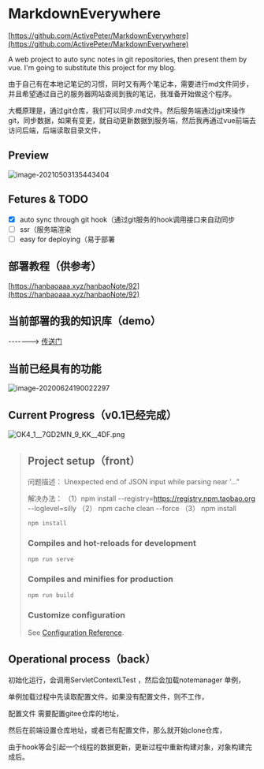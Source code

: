# MarkdownEverywhere
[https://github.com/ActivePeter/MarkdownEverywhere](https://github.com/ActivePeter/MarkdownEverywhere)

 A web project to auto sync notes in git repositories, then present them by vue. I'm going to substitute this project for my blog.

由于自己有在本地记笔记的习惯，同时又有两个笔记本，需要进行md文件同步，并且希望通过自己的服务器网站查阅到我的笔记，我准备开始做这个程序。

大概原理是，通过git仓库，我们可以同步.md文件。然后服务端通过jgit来操作git，同步数据，如果有变更，就自动更新数据到服务端，然后我再通过vue前端去访问后端，后端读取目录文件，

## Preview

![image-20210503135443404](https://gitee.com/zhongyichen33/wiki-pic-bed/raw/master/image-20210503135443404.png)

## Fetures & TODO

- [x] auto sync through git hook（通过git服务的hook调用接口来自动同步
- [ ] ssr（服务端渲染
- [ ] easy for deploying（易于部署

## 部署教程（供参考）

[https://hanbaoaaa.xyz/hanbaoNote/92](https://hanbaoaaa.xyz/hanbaoNote/92)

## 当前部署的我的知识库（demo）

------->  [传送门](https://hanbaoaaa.xyz/hanbaoNote/)

## 当前已经具有的功能

![image-20200624190022297](http://tuchuang.hanbaoaaa.xyz/image-20200624190022297.png)



## Current Progress（v0.1已经完成）

![OK4_1__7GD2MN_9_KK__4DF.png](https://i.loli.net/2020/06/22/ZRoG6UA8eSkX1j4.png)





> ## Project setup（front）
>
> 问题描述：
> Unexpected end of JSON input while parsing near '…"
>
> 解决办法：
> （1）npm install --registry=https://registry.npm.taobao.org --loglevel=silly
> （2） npm cache clean --force
> （3） npm install
>
> ```
> npm install
> ```
>
> ### Compiles and hot-reloads for development
>
> ```
> npm run serve
> ```
>
> ### Compiles and minifies for production
>
> ```
> npm run build
> ```
>
> ### Customize configuration
>
> See [Configuration Reference](https://cli.vuejs.org/config/).



## Operational process（back）

初始化运行，会调用ServletContextLTest ，然后会加载notemanager 单例，

单例加载过程中先读取配置文件。如果没有配置文件，则不工作，

配置文件 需要配置gitee仓库的地址，

然后在前端设置仓库地址，或者已有配置文件，那么就开始clone仓库，

由于hook等会引起一个线程的数据更新，更新过程中重新构建对象，对象构建完成后。


